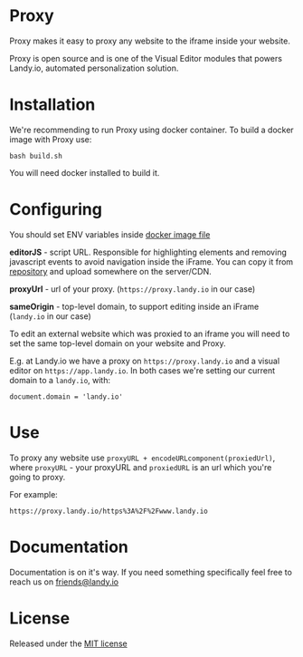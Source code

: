 Proxy
===

Proxy makes it easy to proxy any website to the iframe inside your website.

Proxy is open source and is one of the Visual Editor modules that powers Landy.io, automated personalization solution.


Installation
===

We're recommending to run Proxy using docker container. To build a docker image with Proxy use:

```
bash build.sh
```

You will need docker installed to build it.

Configuring
===

You should set ENV variables inside [docker image file](https://github.com/landyio/proxy/blob/master/Dockerfile)

**editorJS** - script URL. Responsible for highlighting elements and removing javascript events to avoid navigation inside the iFrame. You can copy it from [repository](https://github.com/landyio/proxy/blob/master/src/editor.min.js) and upload somewhere on the server/CDN.

**proxyUrl** - url of your proxy. (`https://proxy.landy.io` in our case)

**sameOrigin** - top-level domain, to support editing inside an iFrame (`landy.io` in our case)

To edit an external website which was proxied to an iframe you will need to set the same top-level domain on your website and Proxy.

E.g. at Landy.io we have a proxy on `https://proxy.landy.io` and a visual editor on `https://app.landy.io`. In both cases we're setting our current domain to a `landy.io`, with:

```
document.domain = 'landy.io'
```

Use
===

To proxy any website use `proxyURL + encodeURLcomponent(proxiedUrl)`, where `proxyURL` - your proxyURL and `proxiedURL` is an url which you're going to proxy.

For example:

```
https://proxy.landy.io/https%3A%2F%2Fwww.landy.io
```


Documentation
===

Documentation is on it's way. If you need something specifically feel free to reach us on [friends@landy.io](mailto:friends@landy.io)


License
===
Released under the [MIT license](https://github.com/landyio/proxy/blob/master/LICENSE.md)
